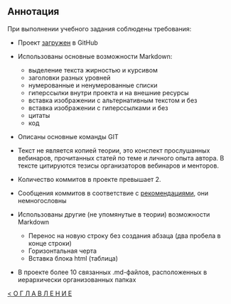 ## Аннотация

При выполнении учебного задания соблюдены требования:

- Проект [загружен](https://github.com/Vlad-Miroshin/task_3_14_1_HW_01) в GitHub
- Использованы основные возможности Markdown:

  - выделение текста жирностью и курсивом
  - заголовки разных уровней
  - нумерованные и ненумерованные списки
  - гиперссылки внутри проекта и на внешние ресурсы
  - вставка изображении с альтернативным текстом и без
  - вставка изображении с гиперссылками и без
  - цитаты
  - код

- Описаны основные команды GIT
- Текст не является копией теории, это конспект прослушанных вебинаров, прочитанных статей по теме и личного опыта автора. В тексте цитируются тезисы организаторов вебинаров и менторов.
  

- Количество коммитов в проекте превышает 2.
- Сообщения коммитов в соответствие с [рекомендациями](https://docs.google.com/document/d/1QrDFcIiPjSLDn3EL15IJygNPiHORgU1_OOAqWjiDU5Y/edit#heading=h.uyo6cb12dt6w), они немногословны
- Использованы другие (не упомянутые в теории) возможности Markdown

  - Перенос на новую строку без создания абзаца (два пробела в конце строки)
  - Горизонтальная черта
  - Вставка блока html (таблица)

- В проекте более 10 связанных .md-файлов, расположенных в иерархически организованных папках  


[< О Г Л А В Л Е Н И Е](../README.md)

